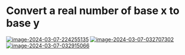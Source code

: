 <h1> Convert a real number of base x to base y </h1>
<a href="https://imgbb.com/"><img src="https://i.ibb.co/4MN7nng/image-2024-03-07-224255135.png" alt="image-2024-03-07-224255135" border="0"></a>
<a href="https://imgbb.com/"><img src="https://i.ibb.co/yqQRwX8/image-2024-03-07-032707302.png" alt="image-2024-03-07-032707302" border="0"></a>
<a href="https://imgbb.com/"><img src="https://i.ibb.co/Tm8bfpK/image-2024-03-07-032915066.png" alt="image-2024-03-07-032915066" border="0"></a>
